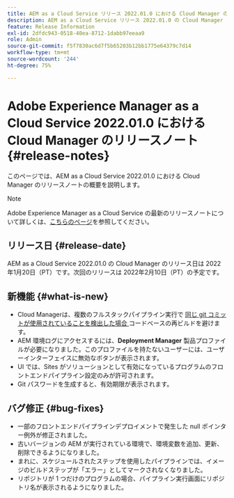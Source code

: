 ```yaml
---
title: AEM as a Cloud Service リリース 2022.01.0 における Cloud Manager のリリースノート
description: AEM as a Cloud Service リリース 2022.01.0 の Cloud Manager のリリースノート。
feature: Release Information
exl-id: 2dfdc943-0518-40ea-8712-1dabb97eeaa9
role: Admin
source-git-commit: f5f7830ac6d7f5b65203b12bb1775e64379c7d14
workflow-type: tm+mt
source-wordcount: '244'
ht-degree: 75%

---
```


# Adobe Experience Manager as a Cloud Service 2022.01.0 における Cloud Manager のリリースノート {#release-notes}

このページでは、AEM as a Cloud Service 2022.01.0 における Cloud Manager のリリースノートの概要を説明します。

>[!NOTE]
>
>Adobe Experience Manager as a Cloud Service の最新のリリースノートについて詳しくは、[こちらのページ](/help/release-notes/release-notes-cloud/release-notes-current.md)を参照してください。

## リリース日 {#release-date}

AEM as a Cloud Service 2022.01.0 の Cloud Manager のリリース日は 2022年1月20日（PT）です。次回のリリースは 2022年2月10日（PT）の予定です。

## 新機能 {#what-is-new}

* Cloud Managerは、複数のフルスタックパイプライン実行で [ 同じ git コミットが使用されていることを検出した場合 ](/help/implementing/cloud-manager/getting-access-to-aem-in-cloud/setting-up-project.md#build-artifact-reuse) コードベースの再ビルドを避けます。
* AEM 環境ログにアクセスするには、**Deployment Manager** 製品プロファイルが必要になりました。このプロファイルを持たないユーザーには、ユーザーインターフェイスに無効なボタンが表示されます。
* UI では、Sites がソリューションとして有効になっているプログラムのフロントエンドパイプライン設定のみが許可されます。
* Git パスワードを生成すると、有効期限が表示されます。

## バグ修正 {#bug-fixes}

* 一部のフロントエンドパイプラインデプロイメントで発生した null ポインター例外が修正されました。
* 古いバージョンの AEM が実行されている環境で、環境変数を追加、更新、削除できるようになりました。
* まれに、スケジュールされたステップを使用したパイプラインでは、イメージのビルドステップが「エラー」としてマークされなくなりました。
* リポジトリが 1 つだけのプログラムの場合、パイプライン実行画面にリポジトリ名が表示されるようになりました。
